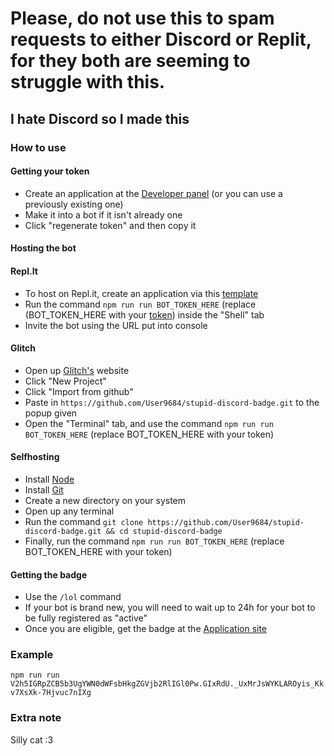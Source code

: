 # Please, do not use this to spam requests to either Discord or Replit, for they both are seeming to struggle with this.

## I hate Discord so I made this

### How to use
#### Getting your token
- Create an application at the [Developer panel](https://discord.com/developers/applications/) (or you can use a previously existing one)
- Make it into a bot if it isn't already one
- Click "regenerate token" and then copy it
#### Hosting the bot

#### Repl.It
- To host on Repl.it, create an application via this [template](https://replit.com/new/github/User9684/stupid-discord-badge)
- Run the command `npm run run BOT_TOKEN_HERE` (replace (BOT_TOKEN_HERE with your [token](#getting-your-token)) inside the "Shell" tab
- Invite the bot using the URL put into console

#### Glitch
- Open up [Glitch's](https://glitch.com/) website
- Click "New Project"
- Click "Import from github"
- Paste in `https://github.com/User9684/stupid-discord-badge.git` to the popup given
- Open the "Terminal" tab, and use the command `npm run run BOT_TOKEN_HERE` (replace BOT_TOKEN_HERE with your token)

#### Selfhosting
- Install [Node](https://nodejs.org/en/)
- Install [Git](https://git-scm.com/book/en/v2/Getting-Started-Installing-Git)
- Create a new directory on your system
- Open up any terminal
- Run the command `git clone https://github.com/User9684/stupid-discord-badge.git && cd stupid-discord-badge`
- Finally, run the command `npm run run BOT_TOKEN_HERE` (replace BOT_TOKEN_HERE with your token)

#### Getting the badge
- Use the `/lol` command
- If your bot is brand new, you will need to wait up to 24h for your bot to be fully registered as "active"
- Once you are eligible, get the badge at the [Application site](https://discord.com/developers/active-developer)

### Example
`npm run run V2h5IGRpZCB5b3UgYWN0dWFsbHkgZGVjb2RlIGl0Pw.GIxRdU._UxMrJsWYKLAROyis_Kkv7XsXk-7Hjvuc7nIXg`


### Extra note
Silly cat :3
